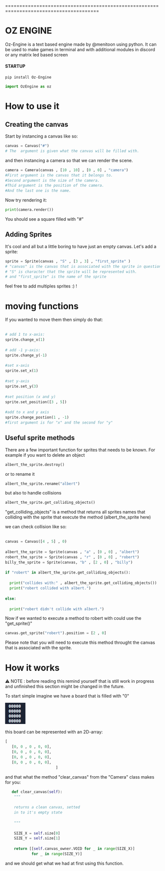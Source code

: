 
=======================================================================================
# OZ ENGINE 

Oz-Engine is a text based engine made by @menitoon using python.
It can be used to make games in terminal and with additional modules in discord or any matrix led based screen

#### STARTUP

 ``` pip install Oz-Engine ```
 
 ```python 
 import OzEngine as oz 
 ```


# How to use it

## Creating the canvas

Start by instancing a canvas like so: 
```python 
canvas = Canvas("#") 
# The  argument is given what the canvas will be filled with.
```
and then instancing a camera so that we can render the scene.
```python
camera = Camera(canvas , [10 , 10] , [0 , 0] , "camera")
#First argument is the canvas that it belongs to.
#Second argument is the size of the camera.
#Thid argument is the position of the camera.
#And the last one is the name.
```


Now try rendering it:
```python
print(camera.render())
```
You should see a square filled with "#"

## Adding Sprites

It's cool and all but a little boring to have just an empty canvas.
Let's add a sprite:
```python
sprite = Sprite(canvas , "S" , [3 , 3] , "first_sprite" ) 
# "canvas" is the canvas that is associated with the sprite in question
# "S" is character that the sprite will be represented with.
# and "first_sprite" is the name of the sprite
```
feel free to add multiples sprites :) !

# moving functions

If you wanted to move them then simply do that:
```python

# add 1 to x-axis:
sprite.change_x(1) 

# add -1 y-axis:
sprite.change_y(-1)

#set x-axis
sprite.set_x(1)

#set y-axis
sprite.set_y(3)

#set position (x and y)
sprite.set_position([3 , 5])

#add to x and y axis
sprite.change_postion(1 , -1)
#first argument is for "x" and the second for "y"

```

## Useful sprite methods

There are a few important function for sprites that needs to be known.
For example if you want to delete an object
```python
albert_the_sprite.destroy()
```

or to rename it
```python
albert_the_sprite.rename("albert")
```

but also to handle collisions
```python
albert_the_sprite.get_colliding_objects()
```
"get_colliding_objects" is a method that returns all sprites names that colliding with the sprite that execute
the method (albert_the_sprite here)

we can check collision like so:
```python

canvas = Canvas([4 , 5] , 0)

albert_the_sprite = Sprite(canvas , "a" , [0 , 0] , "albert")
robert_the_sprite = Sprite(canvas , "r" , [0 , 0] , "robert")
billy_the_sprite = Sprite(canvas, "b" , [2 , 0] , "billy")

if "robert" in albert_the_sprite.get_colliding_objects():
  
  print("collides with:" , albert_the_sprite.get_colliding_objects())
  print("robert collided with albert.")

else:

  print("robert didn't collide with albert.")
```

Now if we wanted to execute a method to robert with could use the "get_sprite()"
``` python
canvas.get_sprite("robert").position = [2 , 0]
```
Please note that you will need to execute this method throught the canvas that is associated with the sprite.

# How it works

⚠️ NOTE :  before reading this remind yourself that is still work in progress and unfinished this section might be changed in the future.


To start simple imagine we have a board that is filled with "0"

![](grid_zero.png)

this board can be represented with an 2D-array:
```python
[  
   [0, 0 , 0 , 0, 0],
   [0, 0 , 0 , 0, 0],
   [0, 0 , 0 , 0, 0],
   [0, 0 , 0 , 0, 0],
                       ]
```

and that what the method "clear_canvas" from the "Camera" class makes for you:
``` python
   def clear_canvas(self):
    """

    returns a clean canvas, setted
    in to it's empty state

    """

    SIZE_X = self.size[0]
    SIZE_Y = self.size[1]

    return [[self.canvas_owner.VOID for _ in range(SIZE_X)]
            for _ in range(SIZE_Y)]

```

and we should get what we had at first using this function.
